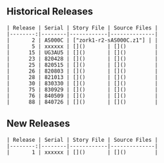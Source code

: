 
## Historical Releases

    | Release | Serial | Story File | Source Files |
    |--------:|--------|------------|--------------|
    |       2 | AS000C | ["zork1-r2-sAS000C.z1"] | |
    |       5 | xxxxxx | []()       | []()         |
    |      15 | UG3AU5 | []()       | []()         |
    |      23 | 820428 | []()       | []()         |
    |      25 | 820515 | []()       | []()         |
    |      26 | 820803 | []()       | []()         |
    |      28 | 821013 | []()       | []()         |
    |      30 | 830330 | []()       | []()         |
    |      75 | 830929 | []()       | []()         |
    |      76 | 840509 | []()       | []()         |
    |      88 | 840726 | []()       | []()         |

["zork1-r2-sAS000C.z1"]: https://eblong.com/infocom/gamefiles/zork1-r2-sAS000C.z1

## New Releases

    | Release | Serial | Story File | Source Files |
    |--------:|--------|------------|--------------|
    |       1 | xxxxxx | []()       | []()         |